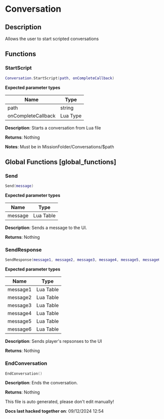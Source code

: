 Conversation
============

Description
-----------

Allows the user to start scripted conversations

Functions
---------

### StartScript

``` lua
Conversation.StartScript(path, onCompleteCallback)
```

**Expected parameter types**

| Name               | Type     |
|--------------------|----------|
| path               | string   |
| onCompleteCallback | Lua Type |

**Description**: Starts a conversation from Lua file

**Returns**: Nothing

**Notes**: Must be in MissionFolder/Conversations/\$path

Global Functions [global_functions]
----------------

### Send

``` lua
Send(message)
```

**Expected parameter types**

| Name    | Type      |
|---------|-----------|
| message | Lua Table |

**Description**: Sends a message to the UI.

**Returns**: Nothing

### SendResponse

``` lua
SendResponse(message1, message2, message3, message4, message5, message6)
```

**Expected parameter types**

| Name     | Type      |
|----------|-----------|
| message1 | Lua Table |
| message2 | Lua Table |
| message3 | Lua Table |
| message4 | Lua Table |
| message5 | Lua Table |
| message6 | Lua Table |

**Description**: Sends player's repsonses to the UI

**Returns**: Nothing

### EndConversation

``` lua
EndConversation()
```

**Description**: Ends the conversation.

**Returns**: Nothing

This file is auto generated, please don't edit manually!

**Docs last hacked together on**: 09/12/2024 12:54
